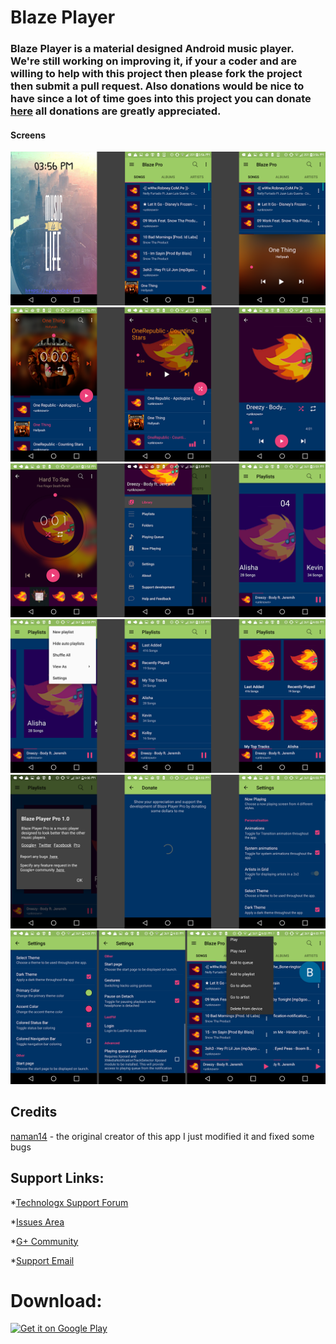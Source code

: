 # Blaze Player

### Blaze Player is a material designed Android music player. We're still working on improving it, if your a coder and are willing to help with this project then please fork the project then submit a pull request. Also donations would be nice to have since a lot of time goes into this project you can donate <a href="https://paypal.me/Technologx">here</a> all donations are greatly appreciated.

#### Screens
<img src="https://github.com/Technologx/Blaze-Player/blob/master/Screenshots/ss1.png">
<img src="https://github.com/Technologx/Blaze-Player/blob/master/Screenshots/ss2.png">
<img src="https://github.com/Technologx/Blaze-Player/blob/master/Screenshots/ss3.png">
<img src="https://github.com/Technologx/Blaze-Player/blob/master/Screenshots/ss4.png">
<img src="https://github.com/Technologx/Blaze-Player/blob/master/Screenshots/ss5.png">
<img src="https://github.com/Technologx/Blaze-Player/blob/master/Screenshots/ss6.png">

## Credits
<a href="https://github.com/naman14">naman14</a> - the original creator of this app I just modified it and fixed some bugs

## Support Links:
*<a href="https://technologx.com">Technologx Support Forum</a>

*<a href="https://github.com/Technologx/Blaze-Player/issues">Issues Area</a>

*<a href="https://plus.google.com/communities/107798723181738567804">G+ Community</a>

*<a href="mailto:support@technologx.com?Subject=Blaze&nbsp;Player&nbsp;Support">Support Email</a>

# Download:

<a href='https://play.google.com/store/apps/details?id=com.technologx.blaze.player&pcampaignid=MKT-Other-global-all-co-prtnr-py-PartBadge-Mar2515-1'><img alt='Get it on Google Play' src='https://play.google.com/intl/en_us/badges/images/generic/en_badge_web_generic.png' height='425px' width='500px'/></a>
